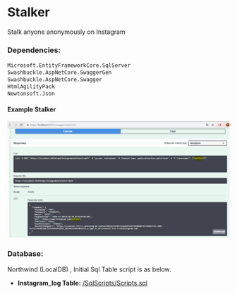 # Stalker
Stalk anyone anonymously on Instagram 

### Dependencies:
```
Microsoft.EntityFrameworkCore.SqlServer
Swashbuckle.AspNetCore.SwaggerGen
Swashbuckle.AspNetCore.Swagger
HtmlAgilityPack
Newtonsoft.Json
```
#### Example Stalker 
![Alt](/demo.PNG "Netflix Instagram Account")

### Database:
Northwind (LocalDB) , Initial Sql Table script is as below.
- **Instagram_log Table:** [/SqlScripts/Scripts.sql](https://github.com/fatihyildizli/stalker/SqlScripts/Scripts.sql)
      
      




